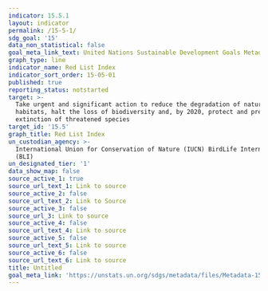 ```yaml
---
indicator: 15.5.1
layout: indicator
permalink: /15-5-1/
sdg_goal: '15'
data_non_statistical: false
goal_meta_link_text: United Nations Sustainable Development Goals Metadata (PDF 440 KB)
graph_type: line
indicator_name: Red List Index
indicator_sort_order: 15-05-01
published: true
reporting_status: notstarted
target: >-
  Take urgent and significant action to reduce the degradation of natural
  habitats, halt the loss of biodiversity and, by 2020, protect and prevent the
  extinction of threatened species
target_id: '15.5'
graph_title: Red List Index
un_custodian_agency: >-
  International Union for Conservation of Nature (IUCN) BirdLife International
  (BLI)
un_designated_tier: '1'
data_show_map: false
source_active_1: true
source_url_text_1: Link to source
source_active_2: false
source_url_text_2: Link to Source
source_active_3: false
source_url_3: Link to source
source_active_4: false
source_url_text_4: Link to source
source_active_5: false
source_url_text_5: Link to source
source_active_6: false
source_url_text_6: Link to source
title: Untitled
goal_meta_link: 'https://unstats.un.org/sdgs/metadata/files/Metadata-15-05-01.pdf'
---
```

